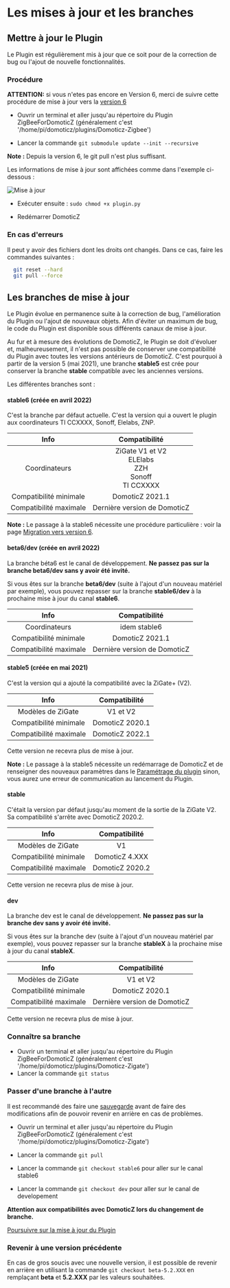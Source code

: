 # Les mises à jour et les branches

## Mettre à jour le Plugin

Le Plugin est régulièrement mis à jour que ce soit pour de la correction de bug ou l'ajout de nouvelle fonctionnalités.

### Procédure

__ATTENTION:__ si vous n'etes pas encore en Version 6, merci de suivre cette procédure de  mise à jour vers la [version 6](Plugin_Version-6.md)

* Ouvrir un terminal et aller jusqu'au répertoire du Plugin ZigBeeForDomoticZ (généralement c'est '/home/pi/domoticz/plugins/Domoticz-Zigbee')

* Lancer la commande `git submodule update --init --recursive`

__Note :__ Depuis la version 6, le git pull n'est plus suffisant.

Les informations de mise à jour sont affichées comme dans l'exemple  ci-dessous :

![Mise à jour](../Images/Git-Pull.png)

* Exécuter ensuite : `sudo chmod +x plugin.py`

* Redémarrer DomoticZ

### En cas d'erreurs

Il peut y avoir des fichiers dont les droits ont changés. Dans ce cas, faire les commandes suivantes :

```bash
  git reset --hard
  git pull --force
 ```

## Les branches de mise à jour

Le Plugin évolue en permanence suite à la correction de bug, l'amélioration du Plugin ou l'ajout de nouveaux objets. Afin d'éviter un maximum de bug, le code du Plugin est disponible sous différents canaux de mise à jour.

Au fur et à mesure des évolutions de DomoticZ, le Plugin se doit d'évoluer et, malheureusement, il n'est pas possible de conserver une compatibilité du Plugin avec toutes les versions antérieurs de DomoticZ. C'est pourquoi à partir de la version 5 (mai 2021), une branche __stable5__ est crée pour conserver la branche __stable__ compatible avec les anciennes versions.

Les différentes branches sont :

#### stable6 (créée en avril 2022)

C'est la branche par défaut actuelle.
C'est la version qui a ouvert le plugin aux coordinateurs TI CCXXXX, Sonoff, Elelabs, ZNP.

| Info  | Compatibilité  |
| :------------: |:---------------:|
| Coordinateurs | ZiGate V1 et V2<br>ELElabs<br>ZZH<br>Sonoff<br>TI CCXXXX |
| Compatibilité minimale | DomoticZ 2021.1 |
| Compatibilité maximale | Dernière version de DomoticZ |

__Note :__ Le passage à la stable6 nécessite une procédure particulière : voir la page [Migration vers version 6](Plugin_Version-6.md).

#### beta6/dev (créée en avril 2022)

La branche béta6 est le canal de développement. __Ne passez pas sur la branche beta6/dev sans y avoir été invité.__

Si vous êtes sur la branche __beta6/dev__ (suite à l'ajout d'un nouveau matériel par exemple), vous pouvez repasser sur la branche __stable6/dev__ à la prochaine mise à jour du canal __stable6__.

| Info  | Compatibilité  |
| :------------: |:---------------:|
| Coordinateurs | idem stable6 |
| Compatibilité minimale | DomoticZ 2021.1 |
| Compatibilité maximale | Dernière version de DomoticZ |

#### stable5 (créée en mai 2021)

C'est la version qui a ajouté la compatibilité avec la ZiGate+ (V2).

| Info  | Compatibilité  |
| :------------: |:---------------:|
| Modèles de ZiGate | V1 et V2 |
| Compatibilité minimale | DomoticZ 2020.1 |
| Compatibilité maximale | DomoticZ 2022.1 |

Cette version ne recevra plus de mise à jour.

__Note :__ Le passage à la stable5 nécessite un redémarrage de DomoticZ et de renseigner des nouveaux paramètres dans le [Paramétrage du plugin](Plugin_Parametrage.md) sinon, vous aurez une erreur de communication au lancement du Plugin.

#### stable

C'était la version par défaut jusqu'au moment de la sortie de la ZiGate V2.
Sa compatibilité s'arrête avec DomoticZ 2020.2.

| Info  | Compatibilité  |
| :------------: |:---------------:|
| Modèles de ZiGate | V1 |
| Compatibilité minimale | DomoticZ 4.XXX |
| Compatibilité maximale | DomoticZ 2020.2 |

Cette version ne recevra plus de mise à jour.

#### dev

La branche dev est le canal de développement. __Ne passez pas sur la branche dev sans y avoir été invité.__

Si vous êtes sur la branche dev (suite à l'ajout d'un nouveau matériel par exemple), vous pouvez repasser sur la branche __stableX__ à la prochaine mise à jour du canal __stableX__.

| Info  | Compatibilité  |
| :------------: |:---------------:|
| Modèles de ZiGate | V1 et V2 |
| Compatibilité minimale | DomoticZ 2020.1 |
| Compatibilité maximale | Dernière version de DomoticZ |

Cette version ne recevra plus de mise à jour.

### Connaître sa branche

* Ouvrir un terminal et aller jusqu'au répertoire du Plugin ZigBeeForDomoticZ (généralement c'est '/home/pi/domoticz/plugins/Domoticz-Zigate')
* Lancer la commande `git status`

### Passer d'une branche à l'autre

Il est recommandé des faire une [sauvegarde](Plugin_Sauvegardes.md) avant de faire des modifications afin de pouvoir revenir en arrière en cas de problèmes.

* Ouvrir un terminal et aller jusqu'au répertoire du Plugin ZigBeeForDomoticZ (généralement c'est '/home/pi/domoticz/plugins/Domoticz-Zigate')

* Lancer la commande `git pull`

* Lancer la commande `git checkout stable6` pour aller sur le canal stable6
* Lancer la commande `git checkout dev` pour aller sur le canal de developement

__Attention aux compatibilités avec DomoticZ lors du changement de branche.__

[Poursuivre sur la mise à jour du Plugin](Readme.md#mises-%C3%A0-jour-du-plugin)

### Revenir à une version précédente

En cas de gros soucis avec une nouvelle version, il est possible de revenir en arrière en utilisant la commande `git checkout beta-5.2.XXX` en remplaçant __beta__ et __5.2.XXX__ par les valeurs souhaitées.
